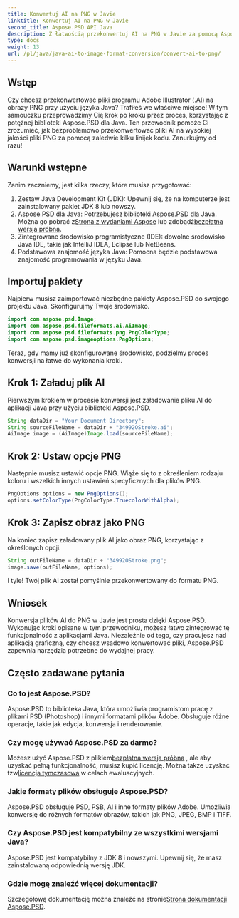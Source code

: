 ```yaml
---
title: Konwertuj AI na PNG w Javie
linktitle: Konwertuj AI na PNG w Javie
second_title: Aspose.PSD API Java
description: Z łatwością przekonwertuj AI na PNG w Javie za pomocą Aspose.PSD, korzystając z tego przewodnika. Dowiedz się, jak bez wysiłku ładować, ustawiać opcje i zapisywać pliki AI jako obrazy PNG.
type: docs
weight: 13
url: /pl/java/java-ai-to-image-format-conversion/convert-ai-to-png/
---
```

## Wstęp
Czy chcesz przekonwertować pliki programu Adobe Illustrator (.AI) na obrazy PNG przy użyciu języka Java? Trafiłeś we właściwe miejsce! W tym samouczku przeprowadzimy Cię krok po kroku przez proces, korzystając z potężnej biblioteki Aspose.PSD dla Java. Ten przewodnik pomoże Ci zrozumieć, jak bezproblemowo przekonwertować pliki AI na wysokiej jakości pliki PNG za pomocą zaledwie kilku linijek kodu. Zanurkujmy od razu!
## Warunki wstępne
Zanim zaczniemy, jest kilka rzeczy, które musisz przygotować:
1. Zestaw Java Development Kit (JDK): Upewnij się, że na komputerze jest zainstalowany pakiet JDK 8 lub nowszy.
2.  Aspose.PSD dla Java: Potrzebujesz biblioteki Aspose.PSD dla Java. Można go pobrać z[Strona z wydaniami Aspose](https://releases.aspose.com/psd/java/) lub zdobądź[bezpłatna wersja próbna](https://releases.aspose.com/).
3. Zintegrowane środowisko programistyczne (IDE): dowolne środowisko Java IDE, takie jak IntelliJ IDEA, Eclipse lub NetBeans.
4. Podstawowa znajomość języka Java: Pomocna będzie podstawowa znajomość programowania w języku Java.
## Importuj pakiety
Najpierw musisz zaimportować niezbędne pakiety Aspose.PSD do swojego projektu Java. Skonfigurujmy Twoje środowisko.
```java
import com.aspose.psd.Image;
import com.aspose.psd.fileformats.ai.AiImage;
import com.aspose.psd.fileformats.png.PngColorType;
import com.aspose.psd.imageoptions.PngOptions;
```
Teraz, gdy mamy już skonfigurowane środowisko, podzielmy proces konwersji na łatwe do wykonania kroki.
## Krok 1: Załaduj plik AI
Pierwszym krokiem w procesie konwersji jest załadowanie pliku AI do aplikacji Java przy użyciu biblioteki Aspose.PSD.
```java
String dataDir = "Your Document Directory"; 
String sourceFileName = dataDir + "34992OStroke.ai";       
AiImage image = (AiImage)Image.load(sourceFileName);
```
## Krok 2: Ustaw opcje PNG
Następnie musisz ustawić opcje PNG. Wiąże się to z określeniem rodzaju koloru i wszelkich innych ustawień specyficznych dla plików PNG.
```java
PngOptions options = new PngOptions();
options.setColorType(PngColorType.TruecolorWithAlpha);
```
## Krok 3: Zapisz obraz jako PNG
Na koniec zapisz załadowany plik AI jako obraz PNG, korzystając z określonych opcji.
```java
String outFileName = dataDir + "34992OStroke.png";
image.save(outFileName, options);
```
I tyle! Twój plik AI został pomyślnie przekonwertowany do formatu PNG.
## Wniosek
Konwersja plików AI do PNG w Javie jest prosta dzięki Aspose.PSD. Wykonując kroki opisane w tym przewodniku, możesz łatwo zintegrować tę funkcjonalność z aplikacjami Java. Niezależnie od tego, czy pracujesz nad aplikacją graficzną, czy chcesz wsadowo konwertować pliki, Aspose.PSD zapewnia narzędzia potrzebne do wydajnej pracy.
## Często zadawane pytania
### Co to jest Aspose.PSD?
Aspose.PSD to biblioteka Java, która umożliwia programistom pracę z plikami PSD (Photoshop) i innymi formatami plików Adobe. Obsługuje różne operacje, takie jak edycja, konwersja i renderowanie.
### Czy mogę używać Aspose.PSD za darmo?
 Możesz użyć Aspose.PSD z plikiem[bezpłatna wersja próbna](https://releases.aspose.com/) , ale aby uzyskać pełną funkcjonalność, musisz kupić licencję. Można także uzyskać tzw[licencja tymczasowa](https://purchase.aspose.com/temporary-license/) w celach ewaluacyjnych.
### Jakie formaty plików obsługuje Aspose.PSD?
Aspose.PSD obsługuje PSD, PSB, AI i inne formaty plików Adobe. Umożliwia konwersję do różnych formatów obrazów, takich jak PNG, JPEG, BMP i TIFF.
### Czy Aspose.PSD jest kompatybilny ze wszystkimi wersjami Java?
Aspose.PSD jest kompatybilny z JDK 8 i nowszymi. Upewnij się, że masz zainstalowaną odpowiednią wersję JDK.
### Gdzie mogę znaleźć więcej dokumentacji?
 Szczegółową dokumentację można znaleźć na stronie[Strona dokumentacji Aspose.PSD](https://reference.aspose.com/psd/java/).